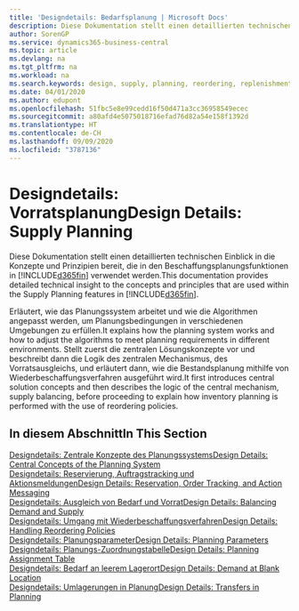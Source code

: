 ```yaml
---
title: 'Designdetails: Bedarfsplanung | Microsoft Docs'
description: Diese Dokumentation stellt einen detaillierten technischen Einblick in die Konzepte und Prinzipien bereit, die in den Beschaffungsplanungsfunktionen in Business Central.
author: SorenGP
ms.service: dynamics365-business-central
ms.topic: article
ms.devlang: na
ms.tgt_pltfrm: na
ms.workload: na
ms.search.keywords: design, supply, planning, reordering, replenishment
ms.date: 04/01/2020
ms.author: edupont
ms.openlocfilehash: 51fbc5e8e99cedd16f50d471a3cc36958549ecec
ms.sourcegitcommit: a80afd4e5075018716efad76d82a54e158f1392d
ms.translationtype: HT
ms.contentlocale: de-CH
ms.lasthandoff: 09/09/2020
ms.locfileid: "3787136"
---
```

# <a name="design-details-supply-planning"></a><span data-ttu-id="08c81-103">Designdetails: Vorratsplanung</span><span class="sxs-lookup"><span data-stu-id="08c81-103">Design Details: Supply Planning</span></span>
<span data-ttu-id="08c81-104">Diese Dokumentation stellt einen detaillierten technischen Einblick in die Konzepte und Prinzipien bereit, die in den Beschaffungsplanungsfunktionen in [!INCLUDE[d365fin](includes/d365fin_md.md)] verwendet werden.</span><span class="sxs-lookup"><span data-stu-id="08c81-104">This documentation provides detailed technical insight to the concepts and principles that are used within the Supply Planning features in [!INCLUDE[d365fin](includes/d365fin_md.md)].</span></span>  

<span data-ttu-id="08c81-105">Erläutert, wie das Planungssystem arbeitet und wie die Algorithmen angepasst werden, um Planungsbedingungen in verschiedenen Umgebungen zu erfüllen.</span><span class="sxs-lookup"><span data-stu-id="08c81-105">It explains how the planning system works and how to adjust the algorithms to meet planning requirements in different environments.</span></span> <span data-ttu-id="08c81-106">Stellt zuerst die zentralen Lösungskonzepte vor und beschreibt dann die Logik des zentralen Mechanismus, des Vorratsausgleichs, und erläutert dann, wie die Bestandsplanung mithilfe von Wiederbeschaffungsverfahren ausgeführt wird.</span><span class="sxs-lookup"><span data-stu-id="08c81-106">It first introduces central solution concepts and then describes the logic of the central mechanism, supply balancing, before proceeding to explain how inventory planning is performed with the use of reordering policies.</span></span>  

## <a name="in-this-section"></a><span data-ttu-id="08c81-107">In diesem Abschnitt</span><span class="sxs-lookup"><span data-stu-id="08c81-107">In This Section</span></span>  
[<span data-ttu-id="08c81-108">Designdetails: Zentrale Konzepte des Planungssystems</span><span class="sxs-lookup"><span data-stu-id="08c81-108">Design Details: Central Concepts of the Planning System</span></span>](design-details-central-concepts-of-the-planning-system.md)  
[<span data-ttu-id="08c81-109">Designdetails: Reservierung, Auftragstracking und Aktionsmeldungen</span><span class="sxs-lookup"><span data-stu-id="08c81-109">Design Details: Reservation, Order Tracking, and Action Messaging</span></span>](design-details-reservation-order-tracking-and-action-messaging.md)  
[<span data-ttu-id="08c81-110">Designdetails: Ausgleich von Bedarf und Vorrat</span><span class="sxs-lookup"><span data-stu-id="08c81-110">Design Details: Balancing Demand and Supply</span></span>](design-details-balancing-demand-and-supply.md)  
[<span data-ttu-id="08c81-111">Designdetails: Umgang mit Wiederbeschaffungsverfahren</span><span class="sxs-lookup"><span data-stu-id="08c81-111">Design Details: Handling Reordering Policies</span></span>](design-details-handling-reordering-policies.md)  
[<span data-ttu-id="08c81-112">Designdetails: Planungsparameter</span><span class="sxs-lookup"><span data-stu-id="08c81-112">Design Details: Planning Parameters</span></span>](design-details-planning-parameters.md)  
[<span data-ttu-id="08c81-113">Designdetails: Planungs-Zuordnungstabelle</span><span class="sxs-lookup"><span data-stu-id="08c81-113">Design Details: Planning Assignment Table</span></span>](design-details-planning-assignment-table.md)  
[<span data-ttu-id="08c81-114">Designdetails: Bedarf an leerem Lagerort</span><span class="sxs-lookup"><span data-stu-id="08c81-114">Design Details: Demand at Blank Location</span></span>](design-details-demand-at-blank-location.md)  
[<span data-ttu-id="08c81-115">Designdetails: Umlagerungen in Planung</span><span class="sxs-lookup"><span data-stu-id="08c81-115">Design Details: Transfers in Planning</span></span>](design-details-transfers-in-planning.md)

